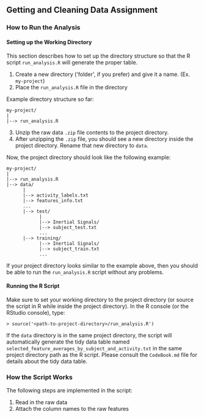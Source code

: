 ## Getting and Cleaning Data Assignment

### How to Run the Analysis

#### Setting up the Working Directory

This section describes how to set up the directory structure so that the R script `run_analysis.R` will generate the proper table.

1. Create a new directory ('folder', if you prefer) and give it a name. (Ex. `my-project`)
2. Place the `run_analysis.R` file in the directory

Example directory structure so far:
```
my-project/
|
|--> run_analysis.R
```

3. Unzip the raw data `.zip` file contents to the project directory.
4. After unzipping the `.zip` file, you should see a new directory inside the project directory. Rename that new directory to `data`. 

Now, the project directory should look like the following example:
```
my-project/
|
|--> run_analysis.R
|--> data/
      |
      |--> activity_labels.txt
      |--> features_info.txt
      ...
      |--> test/
            |
            |--> Inertial Signals/
            |--> subject_test.txt
            ...
      |--> training/
            |--> Inertial Signals/
            |--> subject_train.txt
            ...
```
If your project directory looks similar to the example above, then you should be able to run the `run_analysis.R` script without any problems.

#### Running the R Script

Make sure to set your working directory to the project directory (or source the script in R while inside the project directory). In the R console (or the RStudio console), type:

```
> source('<path-to-project-directory>/run_analysis.R') 
```

If the `data` directory is in the same project directory, the script will automatically generate the tidy data table named `selected_feature_averages_by_subject_and_activity.txt` in the same project directory path as the R script. Please consult the `CodeBook.md` file for details about the tidy data table.

### How the Script Works

The following steps are implemented in the script:
1. Read in the raw data
2. Attach the column names to the raw features
